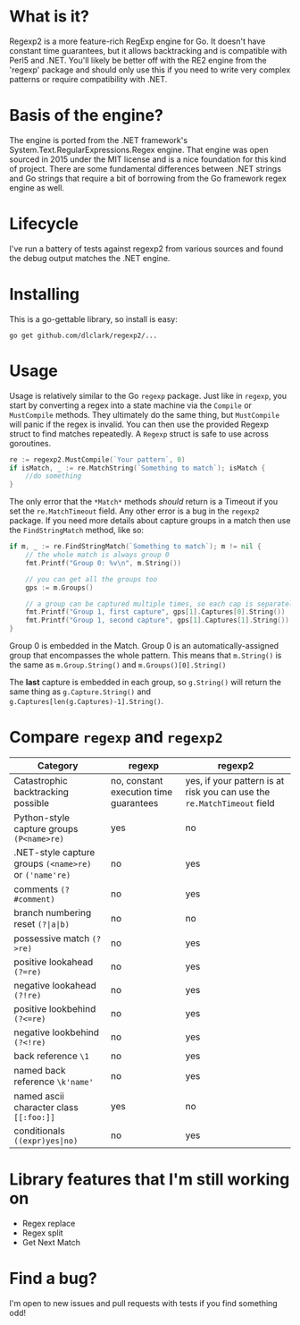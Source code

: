 # What is it?
Regexp2 is a more feature-rich RegExp engine for Go.  It doesn't have constant time guarantees, but it allows backtracking and is compatible with Perl5 and .NET.  You'll likely be better off with the RE2 engine from the 'regexp' package and should only use this if you need to write very complex patterns or require compatibility with .NET.

# Basis of the engine?
The engine is ported from the .NET framework's System.Text.RegularExpressions.Regex engine.  That engine was open sourced in 2015 under the MIT license and is a nice foundation for this kind of project.  There are some fundamental differences between .NET strings and Go strings that require a bit of borrowing from the Go framework regex engine as well.  

# Lifecycle
I've run a battery of tests against regexp2 from various sources and found the debug output matches the .NET engine.

# Installing
This is a go-gettable library, so install is easy:

    go get github.com/dlclark/regexp2/...

# Usage
Usage is relatively similar to the Go `regexp` package.  Just like in `regexp`, you start by converting a regex into a state machine via the `Compile` or `MustCompile` methods.  They ultimately do the same thing, but `MustCompile` will panic if the regex is invalid.  You can then use the provided Regexp struct to find matches repeatedly.  A `Regexp` struct is safe to use across goroutines.
```go
re := regexp2.MustCompile(`Your pattern`, 0)
if isMatch, _ := re.MatchString(`Something to match`); isMatch {
    //do something
}
```
The only error that the `*Match*` methods *should* return is a Timeout if you set the `re.MatchTimeout` field.  Any other error is a bug in the `regexp2` package.  If you need more details about capture groups in a match then use the `FindStringMatch` method, like so:

```go
if m, _ := re.FindStringMatch(`Something to match`); m != nil {
    // the whole match is always group 0
    fmt.Printf("Group 0: %v\n", m.String())

    // you can get all the groups too
    gps := m.Groups()

    // a group can be captured multiple times, so each cap is separately addressable
    fmt.Printf("Group 1, first capture", gps[1].Captures[0].String())
    fmt.Printf("Group 1, second capture", gps[1].Captures[1].String())
}
```

Group 0 is embedded in the Match.  Group 0 is an automatically-assigned group that encompasses the whole pattern.  This means that `m.String()` is the same as `m.Group.String()` and `m.Groups()[0].String()`

The __last__ capture is embedded in each group, so `g.String()` will return the same thing as `g.Capture.String()` and  `g.Captures[len(g.Captures)-1].String()`.

# Compare `regexp` and `regexp2`
| Category | regexp | regexp2 |
| --- | --- | --- |
| Catastrophic backtracking possible | no, constant execution time guarantees | yes, if your pattern is at risk you can use the `re.MatchTimeout` field |
| Python-style capture groups `(P<name>re)` | yes | no |
| .NET-style capture groups `(<name>re)` or `('name're)` | no | yes |
| comments `(?#comment)` | no | yes |
| branch numbering reset `(?\|a\|b)` | no | no |
| possessive match `(?>re)` | no | yes |
| positive lookahead `(?=re)` | no | yes |
| negative lookahead `(?!re)` | no | yes |
| positive lookbehind `(?<=re)` | no | yes |
| negative lookbehind `(?<!re)` | no | yes |
| back reference `\1` | no | yes |
| named back reference `\k'name'` | no | yes |
| named ascii character class `[[:foo:]]`| yes | no |
| conditionals `((expr)yes\|no)` | no | yes |

# Library features that I'm still working on
- Regex replace
- Regex split
- Get Next Match

# Find a bug?
I'm open to new issues and pull requests with tests if you find something odd!
